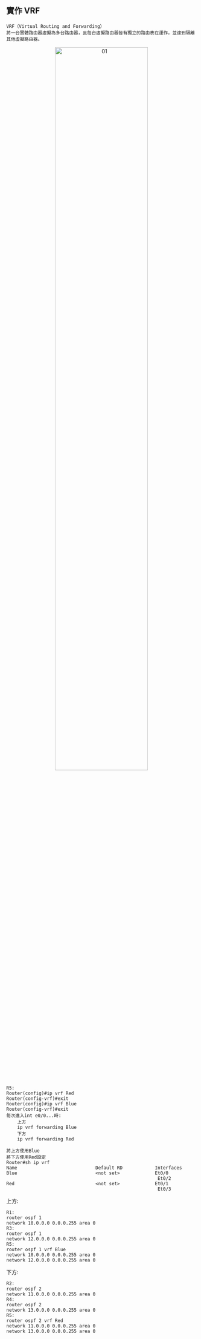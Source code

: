 ## 實作 VRF

    VRF（Virtual Routing and Forwarding）
    將一台實體路由器虛擬為多台路由器，且每台虛擬路由器皆有獨立的路由表在運作，並達到隔離其他虛擬路由器。

<div  align="center">    
 <img src="https://raw.githubusercontent.com/TKTim/EVE/master/Pics/39.jpg" width = "70%" height = "70%" alt="01" align=center />
</div>

<div  align="left">

    R5:
    Router(config)#ip vrf Red
    Router(config-vrf)#exit
    Router(config)#ip vrf Blue
    Router(config-vrf)#exit
    每次進入int e0/0...時:
        上方
        ip vrf forwarding Blue
        下方
        ip vrf forwarding Red

    將上方使用Blue
    將下方使用Red設定
    Router#sh ip vrf
    Name                             Default RD            Interfaces
    Blue                             <not set>             Et0/0
                                                            Et0/2
    Red                              <not set>             Et0/1
                                                            Et0/3


上方:

    R1:
    router ospf 1
    network 10.0.0.0 0.0.0.255 area 0
    R3:
    router ospf 1
    network 12.0.0.0 0.0.0.255 area 0
    R5:
    router ospf 1 vrf Blue
    network 10.0.0.0 0.0.0.255 area 0
    network 12.0.0.0 0.0.0.255 area 0

下方:

    R2:
    router ospf 2
    network 11.0.0.0 0.0.0.255 area 0
    R4:
    router ospf 2
    network 13.0.0.0 0.0.0.255 area 0
    R5:
    router ospf 2 vrf Red
    network 11.0.0.0 0.0.0.255 area 0
    network 13.0.0.0 0.0.0.255 area 0